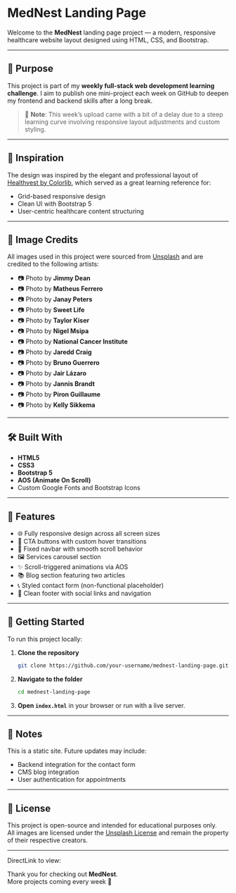 # MedNest Landing Page

Welcome to the **MedNest** landing page project — a modern, responsive healthcare website layout designed using HTML, CSS, and Bootstrap.

---

## 🧠 Purpose

This project is part of my **weekly full-stack web development learning challenge**. I aim to publish one mini-project each week on GitHub to deepen my frontend and backend skills after a long break.  

> 📌 **Note**: This week’s upload came with a bit of a delay due to a steep learning curve involving responsive layout adjustments and custom styling.

---

## 🎯 Inspiration

The design was inspired by the elegant and professional layout of [Healthvest by Colorlib](https://preview.colorlib.com/theme/healthvest/#), which served as a great learning reference for:

- Grid-based responsive design  
- Clean UI with Bootstrap 5  
- User-centric healthcare content structuring  

---

## 🌄 Image Credits

All images used in this project were sourced from [Unsplash](https://unsplash.com) and are credited to the following artists:

- 📷 Photo by **Jimmy Dean**  
- 📷 Photo by **Matheus Ferrero**  
- 📷 Photo by **Janay Peters**  
- 📷 Photo by **Sweet Life**  
- 📷 Photo by **Taylor Kiser**  
- 📷 Photo by **Nigel Msipa**  
- 📷 Photo by **National Cancer Institute**  
- 📷 Photo by **Jaredd Craig**  
- 📷 Photo by **Bruno Guerrero**  
- 📷 Photo by **Jair Lázaro**  
- 📷 Photo by **Jannis Brandt**  
- 📷 Photo by **Piron Guillaume**  
- 📷 Photo by **Kelly Sikkema**  

---

## 🛠️ Built With

- **HTML5**  
- **CSS3**  
- **Bootstrap 5**  
- **AOS (Animate On Scroll)**  
- Custom Google Fonts and Bootstrap Icons  

---

## 🧩 Features

- 🌐 Fully responsive design across all screen sizes  
- 🎯 CTA buttons with custom hover transitions  
- 🧭 Fixed navbar with smooth scroll behavior  
- 🖼️ Services carousel section  
- ✨ Scroll-triggered animations via AOS  
- 📚 Blog section featuring two articles  
- 📞 Styled contact form (non-functional placeholder)  
- 🦶 Clean footer with social links and navigation  

---

## 🚀 Getting Started

To run this project locally:

1. **Clone the repository**  
   ```bash
   git clone https://github.com/your-username/mednest-landing-page.git
   ```

2. **Navigate to the folder**  
   ```bash
   cd mednest-landing-page
   ```

3. **Open `index.html`** in your browser or run with a live server.

---

## 📌 Notes

This is a static site. Future updates may include:

- Backend integration for the contact form  
- CMS blog integration  
- User authentication for appointments  

---

## 🪪 License

This project is open-source and intended for educational purposes only.  
All images are licensed under the [Unsplash License](https://unsplash.com/license) and remain the property of their respective creators.

---

DirectLink to view: 

Thank you for checking out **MedNest**.  
More projects coming every week 🚀
